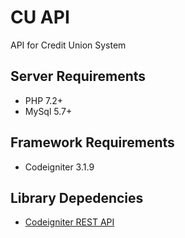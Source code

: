 CU API
====================

API for Credit Union System

## Server Requirements
* PHP 7.2+
* MySql 5.7+

## Framework Requirements
* Codeigniter 3.1.9

## Library Depedencies
* [Codeigniter REST API](https://github.com/chriskacerguis/codeigniter-restserver)